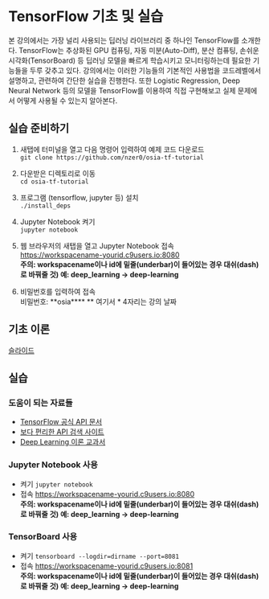 # TensorFlow 기초 및 실습

본 강의에서는 가장 널리 사용되는 딥러닝 라이브러리 중 하나인 TensorFlow를 소개한다. TensorFlow는 추상화된 GPU 컴퓨팅, 자동 미분(Auto-Diff), 분산 컴퓨팅, 손쉬운 시각화(TensorBoard) 등 딥러닝 모델을 빠르게 학습시키고 모니터링하는데 필요한 기능들을 두루 갖추고 있다. 강의에서는 이러한 기능들의 기본적인 사용법을 코드레벨에서 설명하고, 관련하여 간단한 실습을 진행한다. 또한 Logistic Regression, Deep Neural Network 등의 모델을 TensorFlow를 이용하여 직접 구현해보고 실제 문제에서 어떻게 사용될 수 있는지 알아본다.

## 실습 준비하기
1. 새탭에 터미널을 열고 다음 명령어 입력하여 예제 코드 다운로드 <br>
`git clone https://github.com/nzer0/osia-tf-tutorial`

1. 다운받은 디렉토리로 이동 <br>
`cd osia-tf-tutorial`

1. 프로그램 (tensorflow, jupyter 등) 설치 <br>
`./install_deps`

1. Jupyter Notebook 켜기 <br>
`jupyter notebook`

1. 웹 브라우저의 새탭을 열고 Jupyter Notebook 접속 <br>
<https://workspacename-yourid.c9users.io:8080> <br>
**주의: workspacename이나 id에 밑줄(underbar)이 들어있는 경우 대쉬(dash)로 바꿔줄 것) 예: deep_learning -> deep-learning**

1. 비밀번호를 입력하여 접속 <br>
비밀번호: **osia\*\*\*\* **
여기서 \* 4자리는 강의 날짜


## 기초 이론

[슬라이드](https://preview.c9users.io/nzer0/tensorflow_tutorial/intro_to_tf_osia.pdf?_c9_id=livepreview1&_c9_host=https://ide.c9.io)

## 실습 

### 도움이 되는 자료들
* [TensorFlow 공식 API 문서](https://www.tensorflow.org/)
* [보다 편리한 API 검색 사이트](http://devdocs.io/)
* [Deep Learning 이론 교과서](http://www.deeplearningbook.org/)

### Jupyter Notebook 사용
* 켜기
`jupyter notebook`
* 접속
<https://workspacename-yourid.c9users.io:8080> <br>
**주의: workspacename이나 id에 밑줄(underbar)이 들어있는 경우 대쉬(dash)로 바꿔줄 것) 예: deep_learning -> deep-learning**


### TensorBoard 사용
* 켜기
`tensorboard --logdir=dirname --port=8081`
* 접속
<https://workspacename-yourid.c9users.io:8081> <br>
**주의: workspacename이나 id에 밑줄(underbar)이 들어있는 경우 대쉬(dash)로 바꿔줄 것) 예: deep_learning -> deep-learning**
